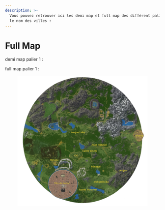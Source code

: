 ```yaml
---
description: >-
  Vous pouvez retrouver ici les demi map et full map des différent palier avec
  le nom des villes :
---
```


# Full Map

demi map palier 1 :&#x20;



full map palier 1 :&#x20;

<figure><img src="../.gitbook/assets/image.png" alt=""><figcaption></figcaption></figure>

